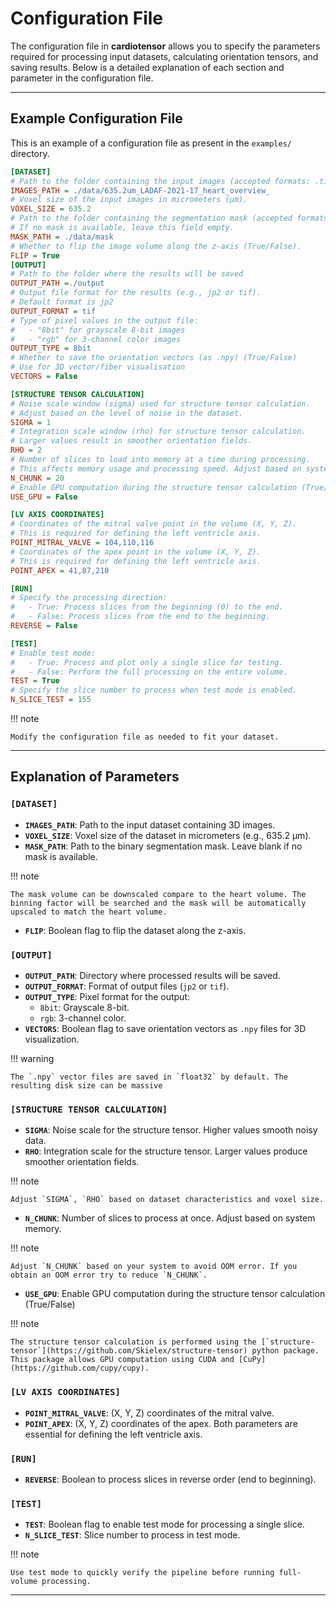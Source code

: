 # Configuration File

The configuration file in **cardiotensor** allows you to specify the parameters required for processing input datasets, calculating orientation tensors, and saving results. Below is a detailed explanation of each section and parameter in the configuration file.

---
## Example Configuration File

This is an example of a configuration file as present in the `examples/` directory.

```ini
[DATASET]
# Path to the folder containing the input images (accepted formats: .tif, .jp2, .mhd)
IMAGES_PATH = ./data/635.2um_LADAF-2021-17_heart_overview_
# Voxel size of the input images in micrometers (µm).
VOXEL_SIZE = 635.2
# Path to the folder containing the segmentation mask (accepted formats: .tif or .jp2)
# If no mask is available, leave this field empty.
MASK_PATH = ./data/mask
# Whether to flip the image volume along the z-axis (True/False).
FLIP = True
[OUTPUT]
# Path to the folder where the results will be saved
OUTPUT_PATH =./output
# Output file format for the results (e.g., jp2 or tif).
# Default format is jp2
OUTPUT_FORMAT = tif
# Type of pixel values in the output file:
#   - "8bit" for grayscale 8-bit images
#   - "rgb" for 3-channel color images
OUTPUT_TYPE = 8bit
# Whether to save the orientation vectors (as .npy) (True/False)
# Use for 3D vector/fiber visualisation
VECTORS = False

[STRUCTURE TENSOR CALCULATION]
# Noise scale window (sigma) used for structure tensor calculation.
# Adjust based on the level of noise in the dataset.
SIGMA = 1
# Integration scale window (rho) for structure tensor calculation.
# Larger values result in smoother orientation fields.
RHO = 2
# Number of slices to load into memory at a time during processing.
# This affects memory usage and processing speed. Adjust based on system capacity.
N_CHUNK = 20
# Enable GPU computation during the structure tensor calculation (True/False)
USE_GPU = False

[LV AXIS COORDINATES]
# Coordinates of the mitral valve point in the volume (X, Y, Z).
# This is required for defining the left ventricle axis.
POINT_MITRAL_VALVE = 104,110,116
# Coordinates of the apex point in the volume (X, Y, Z).
# This is required for defining the left ventricle axis.
POINT_APEX = 41,87,210

[RUN]
# Specify the processing direction:
#   - True: Process slices from the beginning (0) to the end.
#   - False: Process slices from the end to the beginning.
REVERSE = False

[TEST]
# Enable test mode:
#   - True: Process and plot only a single slice for testing.
#   - False: Perform the full processing on the entire volume.
TEST = True
# Specify the slice number to process when test mode is enabled.
N_SLICE_TEST = 155

```

!!! note

    Modify the configuration file as needed to fit your dataset.

---

## Explanation of Parameters

### `[DATASET]`
- **`IMAGES_PATH`**: Path to the input dataset containing 3D images.
- **`VOXEL_SIZE`**: Voxel size of the dataset in micrometers (e.g., 635.2 µm).
- **`MASK_PATH`**: Path to the binary segmentation mask. Leave blank if no mask is available.

!!! note

    The mask volume can be downscaled compare to the heart volume. The binning factor will be searched and the mask will be automatically upscaled to match the heart volume.

- **`FLIP`**: Boolean flag to flip the dataset along the z-axis.

### `[OUTPUT]`
- **`OUTPUT_PATH`**: Directory where processed results will be saved.
- **`OUTPUT_FORMAT`**: Format of output files (`jp2` or `tif`).
- **`OUTPUT_TYPE`**: Pixel format for the output:
    - `8bit`: Grayscale 8-bit.
    - `rgb`: 3-channel color.
- **`VECTORS`**: Boolean flag to save orientation vectors as `.npy` files for 3D visualization.

!!! warning

    The `.npy` vector files are saved in `float32` by default. The resulting disk size can be massive

### `[STRUCTURE TENSOR CALCULATION]`
- **`SIGMA`**: Noise scale for the structure tensor. Higher values smooth noisy data.
- **`RHO`**: Integration scale for the structure tensor. Larger values produce smoother orientation fields.

!!! note

    Adjust `SIGMA`, `RHO` based on dataset characteristics and voxel size.

- **`N_CHUNK`**: Number of slices to process at once. Adjust based on system memory.

!!! note

    Adjust `N_CHUNK` based on your system to avoid OOM error. If you obtain an OOM error try to reduce `N_CHUNK`.

- **`USE_GPU`**: Enable GPU computation during the structure tensor calculation (True/False)

!!! note

    The structure tensor calculation is performed using the [`structure-tensor`](https://github.com/Skielex/structure-tensor) python package. This package allows GPU computation using CUDA and [CuPy](https://github.com/cupy/cupy).

### `[LV AXIS COORDINATES]`
- **`POINT_MITRAL_VALVE`**: (X, Y, Z) coordinates of the mitral valve.
- **`POINT_APEX`**: (X, Y, Z) coordinates of the apex. Both parameters are essential for defining the left ventricle axis.

### `[RUN]`
- **`REVERSE`**: Boolean to process slices in reverse order (end to beginning).

### `[TEST]`
- **`TEST`**: Boolean flag to enable test mode for processing a single slice.
- **`N_SLICE_TEST`**: Slice number to process in test mode.

!!! note

    Use test mode to quickly verify the pipeline before running full-volume processing.

---
